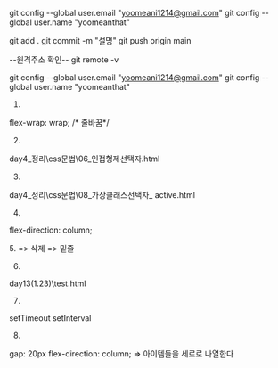 git config --global user.email "yoomeani1214@gmail.com"
  git config --global user.name "yoomeanthat"

 git add .
git commit -m "설명"
git push origin main

--원격주소 확인--
git remote -v

git config --global user.email "yoomeani1214@gmail.com"
git config --global user.name "yoomeanthat"

1.
flex-wrap: wrap;    /* 줄바꿈*/

2.
day4_정리\css문법\06_인접형제선택자.html

3.
day4_정리\css문법\08_가상클래스선택자_ active.html

4.
flex-direction: column;

5.<del></del> => 삭제 <ins></ins> => 밑줄

6.
day13(1.23)\test.html

7.
setTimeout  setInterval

8.
gap: 20px
flex-direction: column; => 아이템들을 세로로 나열한다
